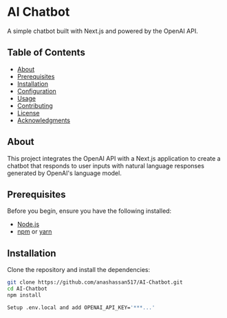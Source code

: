 # AI Chatbot

A simple chatbot built with Next.js and powered by the OpenAI API.

## Table of Contents

- [About](#about)
- [Prerequisites](#prerequisites)
- [Installation](#installation)
- [Configuration](#configuration)
- [Usage](#usage)
- [Contributing](#contributing)
- [License](#license)
- [Acknowledgments](#acknowledgments)

## About

This project integrates the OpenAI API with a Next.js application to create a chatbot that responds to user inputs with natural language responses generated by OpenAI's language model.

## Prerequisites

Before you begin, ensure you have the following installed:

- [Node.js](https://nodejs.org/)
- [npm](https://www.npmjs.com/) or [yarn](https://yarnpkg.com/)

## Installation

Clone the repository and install the dependencies:

```bash
git clone https://github.com/anashassan517/AI-Chatbot.git
cd AI-Chatbot
npm install

Setup .env.local and add OPENAI_API_KEY='***...'
